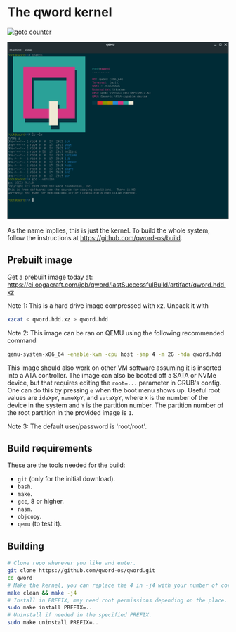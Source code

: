 # The qword kernel

[![goto counter](https://img.shields.io/github/search/qword-os/qword/goto.svg)](https://github.com/qword-os/qword/search?q=goto)

![Reference screenshot](/screenshot.png?raw=true "Reference screenshot")

As the name implies, this is just the kernel. To build the whole system, follow the
instructions at <https://github.com/qword-os/build>.

## Prebuilt image
Get a prebuilt image today at: https://ci.oogacraft.com/job/qword/lastSuccessfulBuild/artifact/qword.hdd.xz

Note 1: This is a hard drive image compressed with xz. Unpack it with
```bash
xzcat < qword.hdd.xz > qword.hdd
```

Note 2: This image can be ran on QEMU using the following recommended command
```bash
qemu-system-x86_64 -enable-kvm -cpu host -smp 4 -m 2G -hda qword.hdd
```
This image should also work on other VM software assuming it is inserted into a ATA controller.
The image can also be booted off a SATA or NVMe device, but that requires editing
the `root=...` parameter in GRUB's config. One can do this by pressing `e` when the
boot menu shows up.
Useful root values are `ideXpY`, `nvmeXpY`, and `sataXpY`, where `X` is the number of the
device in the system and `Y` is the partition number. The partition number of the root
partition in the provided image is `1`.

Note 3: The default user/password is 'root/root'.

## Build requirements

These are the tools needed for the build:
- `git` (only for the initial download).
- `bash`.
- `make`.
- `gcc`, 8 or higher.
- `nasm`.
- `objcopy`.
- `qemu` (to test it).

## Building

```bash
# Clone repo wherever you like and enter.
git clone https://github.com/qword-os/qword.git
cd qword
# Make the kernel, you can replace the 4 in -j4 with your number of cores + 1.
make clean && make -j4
# Install in PREFIX, may need root permissions depending on the place.
sudo make install PREFIX=..
# Uninstall if needed in the specified PREFIX.
sudo make uninstall PREFIX=..
```
